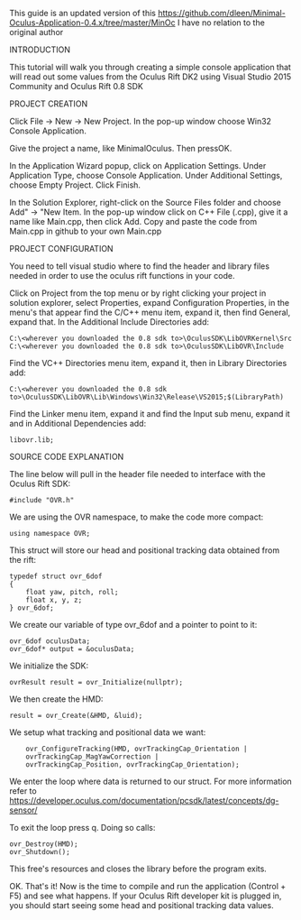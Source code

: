 This guide is an updated version of this https://github.com/dleen/Minimal-Oculus-Application-0.4.x/tree/master/MinOc
I have no relation to the original author

INTRODUCTION

This tutorial will walk you through creating a simple console application that will read out some values from the Oculus Rift DK2 using Visual Studio 2015 Community and Oculus Rift 0.8 SDK

PROJECT CREATION

Click File -> New -> New Project. In the pop-up window choose Win32 Console Application.

Give the project a name, like MinimalOculus. Then pressOK.

In the Application Wizard popup, click on Application Settings. Under Application Type, choose Console Application. Under Additional Settings, choose Empty Project. Click Finish.

In the Solution Explorer, right-click on the Source Files folder and choose Add" -> "New Item. In the pop-up window click on C++ File (.cpp), give it a name like Main.cpp, then click Add. Copy and paste the code from Main.cpp in github to your own Main.cpp

PROJECT CONFIGURATION

You need to tell visual studio where to find the header and library files needed in order to use the oculus rift functions in your code.

Click on Project from the top menu or by right clicking your project in solution explorer, select Properties, expand Configuration Properties, in the menu's that appear find the C/C++ menu item, expand it, then find General, expand that. In the Additional Include Directories add:

	C:\<wherever you downloaded the 0.8 sdk to>\OculusSDK\LibOVRKernel\Src
	C:\<wherever you downloaded the 0.8 sdk to>\OculusSDK\LibOVR\Include

Find the  VC++ Directories menu item, expand it, then in Library Directories add:

	C:\<wherever you downloaded the 0.8 sdk to>\OculusSDK\LibOVR\Lib\Windows\Win32\Release\VS2015;$(LibraryPath)
	
Find the Linker menu item, expand it and find the Input sub menu, expand it and in Additional Dependencies add:

	libovr.lib;
	
SOURCE CODE EXPLANATION

The line below will pull in the header file needed to interface with the Oculus Rift SDK:

	#include "OVR.h"
	
We are using the OVR namespace, to make the code more compact:

	using namespace OVR;

This struct will store our head and positional tracking data obtained from the rift:

	typedef struct ovr_6dof
	{
		float yaw, pitch, roll;
		float x, y, z;
	} ovr_6dof;
	
We create our variable of type ovr_6dof and a pointer to point to it:
	
	ovr_6dof oculusData;
	ovr_6dof* output = &oculusData;

We initialize the SDK:
	
	ovrResult result = ovr_Initialize(nullptr);		
	
We then create the HMD:

	result = ovr_Create(&HMD, &luid);

We setup what tracking and positional data we want:
	
		ovr_ConfigureTracking(HMD, ovrTrackingCap_Orientation |		
		ovrTrackingCap_MagYawCorrection |
		ovrTrackingCap_Position, ovrTrackingCap_Orientation);
		
We enter the loop where data is returned to our struct. For more information refer to https://developer.oculus.com/documentation/pcsdk/latest/concepts/dg-sensor/

To exit the loop press q. Doing so calls:

	ovr_Destroy(HMD);	
	ovr_Shutdown();	
	
This free's resources and closes the library before the program exits.

OK. That's it! Now is the time to compile and run the application (Control + F5) and see what happens. If your Oculus Rift developer kit is plugged in, you should start seeing some head and positional tracking data values. 
